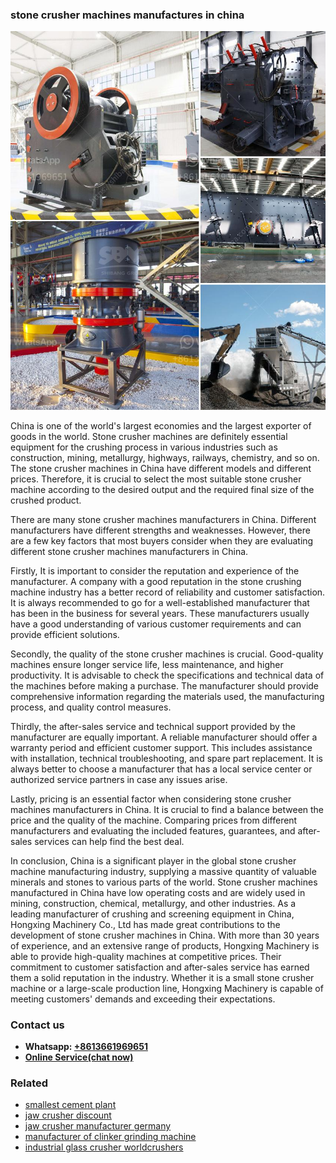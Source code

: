 <h3>stone crusher machines manufactures in china</h3><img src='1706754240.jpg' alt=''><p>China is one of the world's largest economies and the largest exporter of goods in the world. Stone crusher machines are definitely essential equipment for the crushing process in various industries such as construction, mining, metallurgy, highways, railways, chemistry, and so on. The stone crusher machines in China have different models and different prices. Therefore, it is crucial to select the most suitable stone crusher machine according to the desired output and the required final size of the crushed product.</p><p>There are many stone crusher machines manufacturers in China. Different manufacturers have different strengths and weaknesses. However, there are a few key factors that most buyers consider when they are evaluating different stone crusher machines manufacturers in China.</p><p>Firstly, It is important to consider the reputation and experience of the manufacturer. A company with a good reputation in the stone crushing machine industry has a better record of reliability and customer satisfaction. It is always recommended to go for a well-established manufacturer that has been in the business for several years. These manufacturers usually have a good understanding of various customer requirements and can provide efficient solutions.</p><p>Secondly, the quality of the stone crusher machines is crucial. Good-quality machines ensure longer service life, less maintenance, and higher productivity. It is advisable to check the specifications and technical data of the machines before making a purchase. The manufacturer should provide comprehensive information regarding the materials used, the manufacturing process, and quality control measures.</p><p>Thirdly, the after-sales service and technical support provided by the manufacturer are equally important. A reliable manufacturer should offer a warranty period and efficient customer support. This includes assistance with installation, technical troubleshooting, and spare part replacement. It is always better to choose a manufacturer that has a local service center or authorized service partners in case any issues arise.</p><p>Lastly, pricing is an essential factor when considering stone crusher machines manufacturers in China. It is crucial to find a balance between the price and the quality of the machine. Comparing prices from different manufacturers and evaluating the included features, guarantees, and after-sales services can help find the best deal.</p><p>In conclusion, China is a significant player in the global stone crusher machine manufacturing industry, supplying a massive quantity of valuable minerals and stones to various parts of the world. Stone crusher machines manufactured in China have low operating costs and are widely used in mining, construction, chemical, metallurgy, and other industries. As a leading manufacturer of crushing and screening equipment in China, Hongxing Machinery Co., Ltd has made great contributions to the development of stone crusher machines in China. With more than 30 years of experience, and an extensive range of products, Hongxing Machinery is able to provide high-quality machines at competitive prices. Their commitment to customer satisfaction and after-sales service has earned them a solid reputation in the industry. Whether it is a small stone crusher machine or a large-scale production line, Hongxing Machinery is capable of meeting customers' demands and exceeding their expectations.</p><h3>Contact us</h3><ul><li><strong>Whatsapp:&nbsp;<a href="https://wa.me/8613661969651">+8613661969651</a></strong></li><li><a href="https://swt.shibang-china.com/?git&amp;zhl&amp;stone crusher machines manufactures in china"><strong>Online Service(chat now)</strong></a></li></ul><h3>Related</h3><ul><li><a href='smallest cement plant.md'>smallest cement plant</a></li><li><a href='jaw crusher discount.md'>jaw crusher discount</a></li><li><a href='jaw crusher manufacturer germany.md'>jaw crusher manufacturer germany</a></li><li><a href='manufacturer of clinker grinding machine.md'>manufacturer of clinker grinding machine</a></li><li><a href='industrial glass crusher worldcrushers.md'>industrial glass crusher worldcrushers</a></li></ul>